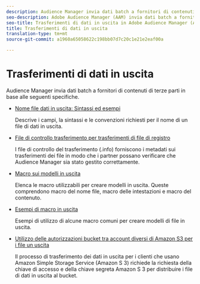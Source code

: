```yaml
---
description: Audience Manager invia dati batch a fornitori di contenuti di terze parti in base alle seguenti specifiche.
seo-description: Adobe Audience Manager (AAM) invia dati batch a fornitori di contenuto terze parti in base alle seguenti specifiche.
seo-title: Trasferimenti di dati in uscita in Adobe Audience Manager (AAM)
title: Trasferimenti di dati in uscita
translation-type: tm+mt
source-git-commit: a1960a65058622c198bb07d7c20c1e21e2eaf00a

---
```



# Trasferimenti di dati in uscita

Audience Manager invia dati batch a fornitori di contenuti di terze parti in base alle seguenti specifiche.

* [Nome file dati in uscita: Sintassi ed esempi](/help/using/integration/receiving-audience-data/batch-outbound-transfers/outbound-file-name-contents.md)

   Descrive i campi, la sintassi e le convenzioni richiesti per il nome di un file di dati in uscita.

* [File di controllo trasferimento per trasferimenti di file di registro](/help/using/integration/receiving-audience-data/batch-outbound-transfers/transfer-control-files.md)

   I file di controllo del trasferimento (.info) forniscono i metadati sui trasferimenti dei file in modo che i partner possano verificare che Audience Manager sia stato gestito correttamente.

* [Macro sui modelli in uscita](/help/using/integration/receiving-audience-data/batch-outbound-transfers/outbound-template-macros.md)

   Elenca le macro utilizzabili per creare modelli in uscita. Queste comprendono macro del nome file, macro delle intestazioni e macro del contenuto.

* [Esempi di macro in uscita](/help/using/integration/receiving-audience-data/batch-outbound-transfers/outbound-macro-examples.md)

   Esempi di utilizzo di alcune macro comuni per creare modelli di file in uscita.

* [Utilizzo delle autorizzazioni bucket tra account diversi di Amazon S3 per i file un uscita](/help/using/integration/receiving-audience-data/batch-outbound-transfers/authorize-s3-cross-bucket.md)

   Il processo di trasferimento dei dati in uscita per i clienti che usano Amazon Simple Storage Service (Amazon S 3) richiede la richiesta della chiave di accesso e della chiave segreta Amazon S 3 per distribuire i file di dati in uscita al bucket.
